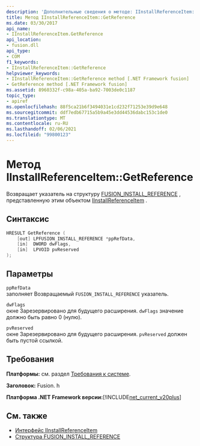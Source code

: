```yaml
---
description: 'Дополнительные сведения о методе: IInstallReferenceItem:: IsReference'
title: Метод IInstallReferenceItem::GetReference
ms.date: 03/30/2017
api_name:
- IInstallReferenceItem.GetReference
api_location:
- fusion.dll
api_type:
- COM
f1_keywords:
- IInstallReferenceItem::GetReference
helpviewer_keywords:
- IInstallReferenceItem::GetReference method [.NET Framework fusion]
- GetReference method [.NET Framework fusion]
ms.assetid: 8960332f-c98a-405a-ba92-7003de0c1187
topic_type:
- apiref
ms.openlocfilehash: 88f5ca21b6f3494031e1cd232f71253e39d9e648
ms.sourcegitcommit: ddf7edb67715a5b9a45e3dd44536dabc153c1de0
ms.translationtype: MT
ms.contentlocale: ru-RU
ms.lasthandoff: 02/06/2021
ms.locfileid: "99800123"
---
```

# <a name="iinstallreferenceitemgetreference-method"></a>Метод IInstallReferenceItem::GetReference

Возвращает указатель на структуру [FUSION_INSTALL_REFERENCE](fusion-install-reference-structure.md) , представленную этим объектом [IInstallReferenceItem](iinstallreferenceitem-interface.md) .  
  
## <a name="syntax"></a>Синтаксис  
  
```cpp  
HRESULT GetReference (  
    [out] LPFUSION_INSTALL_REFERENCE *ppRefData,  
    [in]  DWORD dwFlags,  
    [in]  LPVOID pvReserved  
);  
```  
  
## <a name="parameters"></a>Параметры  

 `ppRefData`  
 заполняет Возвращаемый `FUSION_INSTALL_REFERENCE` указатель.  
  
 `dwFlags`  
 окне Зарезервировано для будущего расширения. `dwFlags` значение должно быть равно 0 (нулю).  
  
 `pvReserved`  
 окне Зарезервировано для будущего расширения. `pvReserved` должен быть пустой ссылкой.  
  
## <a name="requirements"></a>Требования  

 **Платформы:** см. раздел [Требования к системе](../../get-started/system-requirements.md).  
  
 **Заголовок:** Fusion. h  
  
 **Платформа .NET Framework версии:**[!INCLUDE[net_current_v20plus](../../../../includes/net-current-v20plus-md.md)]  
  
## <a name="see-also"></a>См. также

- [Интерфейс IInstallReferenceItem](iinstallreferenceitem-interface.md)
- [Структура FUSION_INSTALL_REFERENCE](fusion-install-reference-structure.md)

